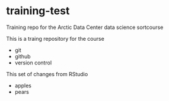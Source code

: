 # training-test
Training repo for the Arctic Data Center data science sortcourse

This is a traing repository for the course

-  git
-  github
-  version control

This set of changes from RStudio

- apples
- pears
